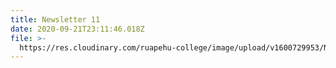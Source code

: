 ```yaml
---
title: Newsletter 11
date: 2020-09-21T23:11:46.018Z
file: >-
  https://res.cloudinary.com/ruapehu-college/image/upload/v1600729953/Newsletter_11-2020_vxwx7p.pdf
---
```


